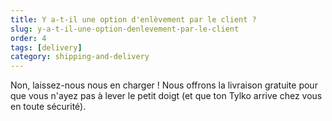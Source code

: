 ```yaml
---
title: Y a-t-il une option d'enlèvement par le client ?
slug: y-a-t-il-une-option-denlevement-par-le-client
order: 4
tags: [delivery]
category: shipping-and-delivery
---
```


Non, laissez-nous nous en charger ! Nous offrons la livraison gratuite pour que vous n'ayez pas à lever le petit doigt (et que ton Tylko arrive chez vous en toute sécurité).
